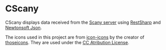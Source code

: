 # CScany

CScany displays data received from the [Scany server](https://github.com/ProjectJinx/Scany) using [RestSharp](http://restsharp.org) and [Newtonsoft Json](https://www.newtonsoft.com/json).

The icons used in this project are from [icon-icons](https://icon-icons.com/de/) by the creator of [thoseicons](https://thoseicons.com). They are used under the [CC Atribution License](https://creativecommons.org/licenses/by/4.0/).
